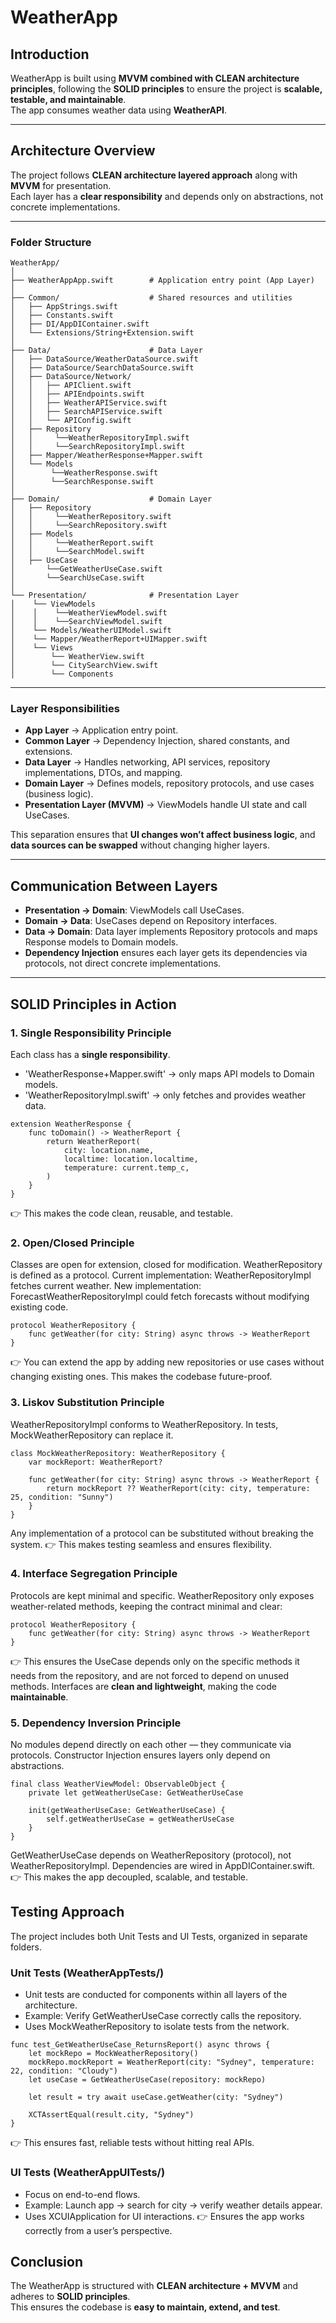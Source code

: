 # WeatherApp

## Introduction
WeatherApp is built using **MVVM combined with CLEAN architecture principles**, following the **SOLID principles** to ensure the project is **scalable, testable, and maintainable**.  
The app consumes weather data using **WeatherAPI**.

---

## Architecture Overview
The project follows **CLEAN architecture layered approach** along with **MVVM** for presentation.  
Each layer has a **clear responsibility** and depends only on abstractions, not concrete implementations.

---

### Folder Structure

```
WeatherApp/
│
├── WeatherAppApp.swift        # Application entry point (App Layer)
│
├── Common/                    # Shared resources and utilities
│   ├── AppStrings.swift
│   ├── Constants.swift
│   ├── DI/AppDIContainer.swift
│   └── Extensions/String+Extension.swift
│
├── Data/                      # Data Layer
│   ├── DataSource/WeatherDataSource.swift
│   ├── DataSource/SearchDataSource.swift
│   ├── DataSource/Network/
│   │   ├── APIClient.swift
│   │   ├── APIEndpoints.swift
│   │   ├── WeatherAPIService.swift
│   │   ├── SearchAPIService.swift
│   │   └── APIConfig.swift
│   ├── Repository
│   │     └──WeatherRepositoryImpl.swift
│   │     └──SearchRepositoryImpl.swift
│   ├── Mapper/WeatherResponse+Mapper.swift
│   └── Models
│        └──WeatherResponse.swift
│        └──SearchResponse.swift
│
├── Domain/                    # Domain Layer
│   ├── Repository
│   │     └──WeatherRepository.swift
│   │     └──SearchRepository.swift
│   ├── Models
│   │     └──WeatherReport.swift
│   │     └──SearchModel.swift
│   ├── UseCase
│       └──GetWeatherUseCase.swift
│       └──SearchUseCase.swift
│
└── Presentation/              # Presentation Layer 
│    └── ViewModels
│    │    └──WeatherViewModel.swift
│    │    └──SearchViewModel.swift
│    └── Models/WeatherUIModel.swift
│    └── Mapper/WeatherReport+UIMapper.swift
│    └── Views
│        └── WeatherView.swift
│        └── CitySearchView.swift
│        └── Components
```

---
    
### Layer Responsibilities
- **App Layer** → Application entry point.  
- **Common Layer** → Dependency Injection, shared constants, and extensions.  
- **Data Layer** → Handles networking, API services, repository implementations, DTOs, and mapping.  
- **Domain Layer** → Defines models, repository protocols, and use cases (business logic).  
- **Presentation Layer (MVVM)** → ViewModels handle UI state and call UseCases.
  
This separation ensures that **UI changes won’t affect business logic**, and **data sources can be swapped** without changing higher layers.

---

## Communication Between Layers
- **Presentation → Domain**: ViewModels call UseCases.  
- **Domain → Data**: UseCases depend on Repository interfaces.  
- **Data → Domain**: Data layer implements Repository protocols and maps Response models to Domain models.  
- **Dependency Injection** ensures each layer gets its dependencies via protocols, not direct concrete implementations.  

---

## SOLID Principles in Action

### 1. Single Responsibility Principle
Each class has a **single responsibility**.  
- 'WeatherResponse+Mapper.swift' → only maps API models to Domain models.  
- 'WeatherRepositoryImpl.swift' → only fetches and provides weather data.  

```
extension WeatherResponse {
    func toDomain() -> WeatherReport {
        return WeatherReport(
            city: location.name,
            localtime: location.localtime,
            temperature: current.temp_c,
        )
    }
}
```

👉 This makes the code clean, reusable, and testable.

### 2. Open/Closed Principle
Classes are open for extension, closed for modification.
WeatherRepository is defined as a protocol.
Current implementation: WeatherRepositoryImpl fetches current weather.
New implementation: ForecastWeatherRepositoryImpl could fetch forecasts without modifying existing code.

```
protocol WeatherRepository {
    func getWeather(for city: String) async throws -> WeatherReport
}
```

👉 You can extend the app by adding new repositories or use cases without changing existing ones.
This makes the codebase future-proof.

### 3. Liskov Substitution Principle
WeatherRepositoryImpl conforms to WeatherRepository.
In tests, MockWeatherRepository can replace it.

```
class MockWeatherRepository: WeatherRepository {
    var mockReport: WeatherReport?
    
    func getWeather(for city: String) async throws -> WeatherReport {
        return mockReport ?? WeatherReport(city: city, temperature: 25, condition: "Sunny")
    }
}
```

Any implementation of a protocol can be substituted without breaking the system.
👉 This makes testing seamless and ensures flexibility.

### 4. Interface Segregation Principle
Protocols are kept minimal and specific.
WeatherRepository only exposes weather-related methods, keeping the contract minimal and clear:

```
protocol WeatherRepository {
    func getWeather(for city: String) async throws -> WeatherReport
}
```

👉 This ensures the UseCase depends only on the specific methods it needs from the repository, and are not forced to depend on unused methods.
Interfaces are **clean and lightweight**, making the code **maintainable**.

### 5. Dependency Inversion Principle
No modules depend directly on each other — they communicate via protocols.
Constructor Injection ensures layers only depend on abstractions.

```
final class WeatherViewModel: ObservableObject {
    private let getWeatherUseCase: GetWeatherUseCase
    
    init(getWeatherUseCase: GetWeatherUseCase) {
        self.getWeatherUseCase = getWeatherUseCase
    }
}
```

GetWeatherUseCase depends on WeatherRepository (protocol), not WeatherRepositoryImpl.
Dependencies are wired in AppDIContainer.swift.
👉 This makes the app decoupled, scalable, and testable.


## Testing Approach
The project includes both Unit Tests and UI Tests, organized in separate folders.

### Unit Tests (WeatherAppTests/)
 - Unit tests are conducted for components within all layers of the architecture.
 - Example: Verify GetWeatherUseCase correctly calls the repository.
 - Uses MockWeatherRepository to isolate tests from the network.

```
func test_GetWeatherUseCase_ReturnsReport() async throws {
    let mockRepo = MockWeatherRepository()
    mockRepo.mockReport = WeatherReport(city: "Sydney", temperature: 22, condition: "Cloudy")
    let useCase = GetWeatherUseCase(repository: mockRepo)
    
    let result = try await useCase.getWeather(city: "Sydney")
    
    XCTAssertEqual(result.city, "Sydney")
}
```
👉 This ensures fast, reliable tests without hitting real APIs.

### UI Tests (WeatherAppUITests/)
 - Focus on end-to-end flows.
 - Example: Launch app → search for city → verify weather details appear.
 - Uses XCUIApplication for UI interactions.
👉 Ensures the app works correctly from a user’s perspective.

## Conclusion
The WeatherApp is structured with **CLEAN architecture + MVVM** and adheres to **SOLID principles**.  
This ensures the codebase is **easy to maintain, extend, and test**.
